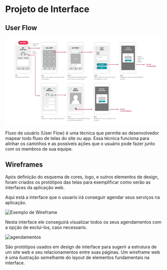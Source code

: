 
# Projeto de Interface
## User Flow

![Exemplo de UserFlow](img/userflow.jpg)


Fluxo de usuário (User Flow) é uma técnica que permite ao desenvolvedor mapear todo fluxo de telas do site ou app. Essa técnica funciona para alinhar os caminhos e as possíveis ações que o usuário pode fazer junto com os membros de sua equipe.




## Wireframes

Após definição do esquema de cores, logo, e outros elementos de design, foram criados os protótipos das telas para exemplificar como serão as interfaces da aplicação web.

Aqui está a interface que o usuario irá conseguir agendar seus serviços na aplicação.

![Exemplo de Wireframe](img/agendarserviço.png)

Nesta interface ele conseguirá visualizar todos os seus agendamentos com a opção de excluí-los, caso necessario.

![agendamentos](https://user-images.githubusercontent.com/110940580/234738819-6543aaf7-affb-4af3-b0b1-ab85b46b2187.png)

São protótipos usados em design de interface para sugerir a estrutura de um site web e seu relacionamentos entre suas páginas. Um wireframe web é uma ilustração semelhante do layout de elementos fundamentais na interface.
 

